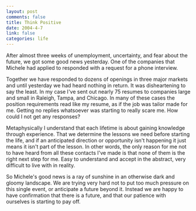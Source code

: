 ```yaml
--- 
layout: post
comments: false
title: Think Positive
date: 2004-4-7
link: false
categories: life
---
```

After almost three weeks of unemployment, uncertainty, and fear about the future, we got some good news yesterday. One of the companies that Michele had applied to responded with a request for a phone interview.

Together we have responded to dozens of openings in three major markets and until yesterday we had heard nothing in return. It was disheartening to say the least. In my case I've sent out nearly 75 resumes to companies large and small in Raleigh, Tampa, and Chicago. In many of these cases the position requirements read like my resume, as if the job was tailor made for me. Getting no replies whatsoever was starting to really scare me. How could I not get any responses?

Metaphysically I understand that each lifetime is about gaining knowledge through experience. That we determine the lessons we need before starting the life, and if an anticipated direction or opportunity isn't happening it just means it isn't part of the lesson. In other words, the only reason for me not to have heard from all these contacts I've made is that none of them is the right next step for me. Easy to understand and accept in the abstract, very difficult to live with in reality.

So Michele's good news is a ray of sunshine in an otherwise dark and gloomy landscape. We are trying very hard not to put too much pressure on this single event, or anticipate a future beyond it. Instead we are happy to have confirmation that there is a future, and that our patience with ourselves is starting to pay off.
